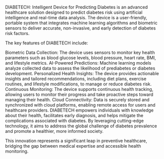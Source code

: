 

DIABETECH: Intelligent Device for Predicting Diabetes is an advanced healthcare solution designed to predict diabetes risk using artificial intelligence and real-time data analysis. The device is a user-friendly, portable system that integrates machine learning algorithms and biometric sensors to deliver accurate, non-invasive, and early detection of diabetes risk factors.

The key features of DIABETECH include:

Biometric Data Collection: The device uses sensors to monitor key health parameters such as blood glucose levels, blood pressure, heart rate, BMI, and lifestyle metrics.
AI-Powered Predictions: Machine learning models analyze collected data to assess the likelihood of prediabetes or diabetes development.
Personalized Health Insights: The device provides actionable insights and tailored recommendations, including diet plans, exercise routines, and lifestyle modifications, to manage or reduce diabetes risk.
Continuous Monitoring: The device supports continuous health tracking, allowing users to monitor their progress and take proactive steps toward managing their health.
Cloud Connectivity: Data is securely stored and synchronized with cloud platforms, enabling remote access for users and healthcare providers.
DIABETECH empowers individuals with knowledge about their health, facilitates early diagnosis, and helps mitigate the complications associated with diabetes. By leveraging cutting-edge technology, it aims to address the global challenge of diabetes prevalence and promote a healthier, more informed society.

This innovation represents a significant leap in preventive healthcare, bridging the gap between medical expertise and accessible health monitoring.

